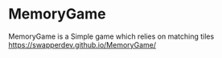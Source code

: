 # MemoryGame
MemoryGame is a Simple game which relies on matching tiles
https://swapperdev.github.io/MemoryGame/
